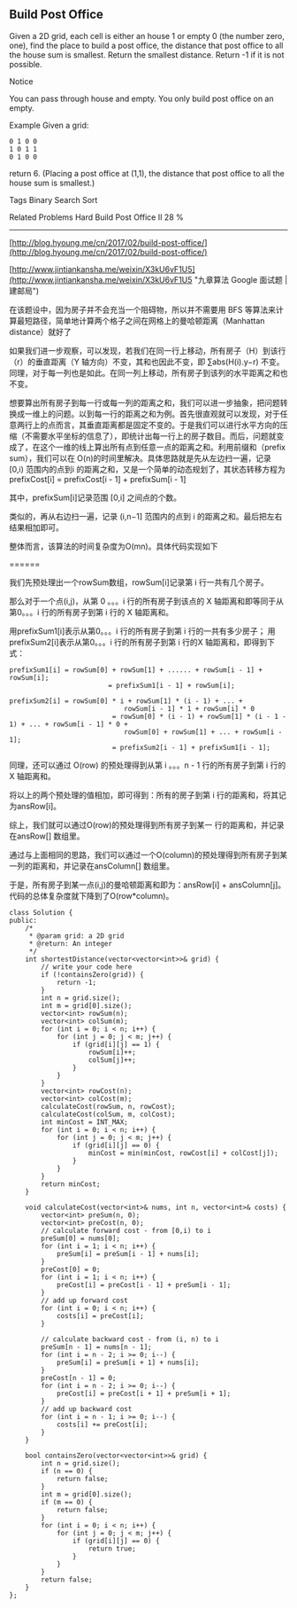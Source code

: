 ## Build Post Office  ##

Given a 2D grid, each cell is either an house 1 or empty 0 (the number zero, one), find the place to build a post office, the distance that post office to all the house sum is smallest. Return the smallest distance. Return -1 if it is not possible.

 Notice

You can pass through house and empty.
You only build post office on an empty.

Example
Given a grid:

	0 1 0 0
	1 0 1 1
	0 1 0 0
return 6. (Placing a post office at (1,1), the distance that post office to all the house sum is smallest.)

Tags 
Binary Search Sort

Related Problems 
Hard Build Post Office II 28 %

----------
[http://blog.hyoung.me/cn/2017/02/build-post-office/](http://blog.hyoung.me/cn/2017/02/build-post-office/)

[http://www.jintiankansha.me/weixin/X3kU6vF1U5](http://www.jintiankansha.me/weixin/X3kU6vF1U5 "九章算法 Google 面试题 | 建邮局")

在该题设中，因为房子并不会充当一个阻碍物，所以并不需要用 BFS 等算法来计算最短路径，简单地计算两个格子之间在网格上的曼哈顿距离（Manhattan distance）就好了

如果我们进一步观察，可以发现，若我们在同一行上移动，所有房子（H）到该行（r）的垂直距离（Y 轴方向）不变，其和也因此不变，即 
∑abs(H(i).y−r) 不变。同理，对于每一列也是如此。在同一列上移动，所有房子到该列的水平距离之和也不变。

想要算出所有房子到每一行或每一列的距离之和，我们可以进一步抽象，把问题转换成一维上的问题。以到每一行的距离之和为例。首先很直观就可以发现，对于任意两行上的点而言，其垂直距离都是固定不变的。于是我们可以进行水平方向的压缩（不需要水平坐标的信息了），即统计出每一行上的房子数目。而后，问题就变成了，在这个一维的线上算出所有点到任意一点的距离之和。利用前缀和（prefix sum），我们可以在
O(n)的时间里解决。具体思路就是先从左边扫一遍，记录 [0,i) 范围内的点到i 的距离之和，又是一个简单的动态规划了，其状态转移方程为
prefixCost[i] = prefixCost[i - 1] + prefixSum[i - 1]

其中，prefixSum[i]记录范围 [0,i] 之间点的个数。

类似的，再从右边扫一遍，记录 (i,n−1] 范围内的点到 i 的距离之和。最后把左右结果相加即可。

整体而言，该算法的时间复杂度为O(mn)。具体代码实现如下

======

我们先预处理出一个rowSum数组，rowSum[i]记录第 i 行一共有几个房子。

那么对于一个点(i,j)，从第 0 。。。i 行的所有房子到该点的 X 轴距离和即等同于从第0。。。i 行的所有房子到第 i 行的 X 轴距离和。

用prefixSum1[i]表示从第0。。。i 行的所有房子到第 i 行的一共有多少房子；
用prefixSum2[i]表示从第0。。。i 行的所有房子到第 i 行的X 轴距离和，即得到下式：

	prefixSum1[i] = rowSum[0] + rowSum[1] + ...... + rowSum[i - 1] + rowSum[i];
	                         = prefixSum1[i - 1] + rowSum[i];
	
	prefixSum2[i] = rowSum[0] * i + rowSum[1] * (i - 1) + ... + 
	                             rowSum[i - 1] * 1 + rowSum[i] * 0
	                          = rowSum[0] * (i - 1) + rowSum[1] * (i - 1 - 1) + ... + rowSum[i - 1] * 0 +
	                             rowSum[0] + rowSum[1] + ... + rowSum[i - 1];
	                          = prefixSum2[i - 1] + prefixSum1[i - 1];
同理，还可以通过 O(row) 的预处理得到从第 i 。。。n - 1 行的所有房子到第 i 行的 X 轴距离和。

将以上的两个预处理的值相加，即可得到：所有的房子到第 i 行的距离和，将其记为ansRow[i]。

综上，我们就可以通过O(row)的预处理得到所有房子到某一 行的距离和，并记录在ansRow[] 数组里。

通过与上面相同的思路，我们可以通过一个O(column)的预处理得到所有房子到某一列的距离和，并记录在ansColumn[] 数组里。

于是，所有房子到某一点(i,j)的曼哈顿距离和即为：ansRow[i] + ansColumn[j]。
代码的总体复杂度就下降到了O(row*column)。



	class Solution {
	public:
	    /*
	     * @param grid: a 2D grid
	     * @return: An integer
	     */
	    int shortestDistance(vector<vector<int>>& grid) {
	        // write your code here
	        if (!containsZero(grid)) {
	            return -1;
	        }
	        int n = grid.size();
	        int m = grid[0].size();
	        vector<int> rowSum(n);
	        vector<int> colSum(m);
	        for (int i = 0; i < n; i++) {
	            for (int j = 0; j < m; j++) {
	                if (grid[i][j] == 1) {
	                    rowSum[i]++;
	                    colSum[j]++;
	                }
	            }
	        }
	        vector<int> rowCost(n);
	        vector<int> colCost(m);
	        calculateCost(rowSum, n, rowCost);
	        calculateCost(colSum, m, colCost);
	        int minCost = INT_MAX;
	        for (int i = 0; i < n; i++) {
	            for (int j = 0; j < m; j++) {
	                if (grid[i][j] == 0) {
	                    minCost = min(minCost, rowCost[i] + colCost[j]);
	                }
	            }
	        }
	        return minCost;
	    }
	
	    void calculateCost(vector<int>& nums, int n, vector<int>& costs) {
	        vector<int> preSum(n, 0);
	        vector<int> preCost(n, 0);
	        // calculate forward cost - from [0,i) to i
	        preSum[0] = nums[0];
	        for (int i = 1; i < n; i++) {
	            preSum[i] = preSum[i - 1] + nums[i];
	        }
	        preCost[0] = 0;
	        for (int i = 1; i < n; i++) {
	            preCost[i] = preCost[i - 1] + preSum[i - 1];
	        }
	        // add up forward cost
	        for (int i = 0; i < n; i++) {
	            costs[i] = preCost[i];
	        }
	
	        // calculate backward cost - from (i, n) to i
	        preSum[n - 1] = nums[n - 1];
	        for (int i = n - 2; i >= 0; i--) {
	            preSum[i] = preSum[i + 1] + nums[i];
	        }
	        preCost[n - 1] = 0;
	        for (int i = n - 2; i >= 0; i--) {
	            preCost[i] = preCost[i + 1] + preSum[i + 1];
	        }
	        // add up backward cost
	        for (int i = n - 1; i >= 0; i--) {
	            costs[i] += preCost[i];
	        }
	    }
	
	    bool containsZero(vector<vector<int>>& grid) {
	        int n = grid.size();
	        if (n == 0) {
	            return false;
	        }
	        int m = grid[0].size();
	        if (m == 0) {
	            return false;
	        }
	        for (int i = 0; i < n; i++) {
	            for (int j = 0; j < m; j++) {
	                if (grid[i][j] == 0) {
	                    return true;
	                }
	            }
	        }
	        return false;
	    }
	};